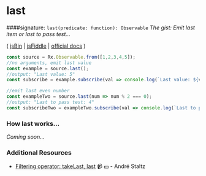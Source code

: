# last
####signature: `last(predicate: function): Observable`
*The gist: Emit last item or last to pass test...*

( [jsBin](http://jsbin.com/xidufijuku/1/edit?js,console) | [jsFiddle](https://jsfiddle.net/qg6qfqLz/19/) | [official docs](http://reactivex.io/rxjs/class/es6/Observable.js~Observable.html#instance-method-last) )

```js
const source = Rx.Observable.from([1,2,3,4,5]);
//no arguments, emit last value
const example = source.last();
//output: "Last value: 5"
const subscribe = example.subscribe(val => console.log(`Last value: ${val}`));

//emit last even number
const exampleTwo = source.last(num => num % 2 === 0);
//output: "Last to pass test: 4"
const subscribeTwo = exampleTwo.subscribe(val => console.log(`Last to pass test: ${val}`));
```

### How last works...
*Coming soon...*


### Additional Resources
* [Filtering operator: takeLast, last](https://egghead.io/lessons/rxjs-filtering-operators-takelast-last?course=rxjs-beyond-the-basics-operators-in-depth) :video_camera: :dollar: - André Staltz
